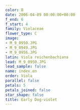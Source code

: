 ```yaml
---
color: B
date: 2006-04-09 00:00:00+00:00
f_end: 6
f_start: 4
family: Violaceae
flower_type: C
image:
- M_9_0950.JPG
- M_9_0949.JPG
- M_9_0956.JPG
latin: Viola reichenbachiana
lead: M_9_0950.JPG
lead_sample: false
name: index.en
order: Viola
parallel: false
petals: 5
petals_joined: false
star_shape: false
title: Early Dog-violet
---
```

